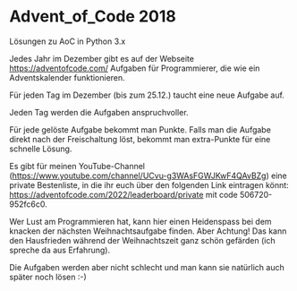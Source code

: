 # Advent_of_Code 2018 
Lösungen zu AoC in Python 3.x

Jedes Jahr im Dezember gibt es auf der Webseite https://adventofcode.com/ Aufgaben für Programmierer, die wie ein Adventskalender funktionieren.

Für jeden Tag im Dezember (bis zum 25.12.) taucht eine neue Aufgabe auf.

Jeden Tag werden die Aufgaben anspruchvoller.

Für jede gelöste Aufgabe bekommt man Punkte. Falls man die Aufgabe direkt nach der Freischaltung löst, bekommt man extra-Punkte für eine schnelle Lösung.

Es gibt für meinen YouTube-Channel (https://www.youtube.com/channel/UCvu-g3WAsFGWJKwF4QAvBZg) eine private Bestenliste, in die ihr euch über den folgenden Link eintragen könnt: https://adventofcode.com/2022/leaderboard/private mit code 506720-952fc6c0.

Wer Lust am Programmieren hat, kann hier einen Heidenspass bei dem knacken der nächsten Weihnachtsaufgabe finden. Aber Achtung! Das kann den Hausfrieden während der Weihnachtszeit ganz schön gefärden (ich spreche da aus Erfahrung).

Die Aufgaben werden aber nicht schlecht und man kann sie natürlich auch später noch lösen :-)

